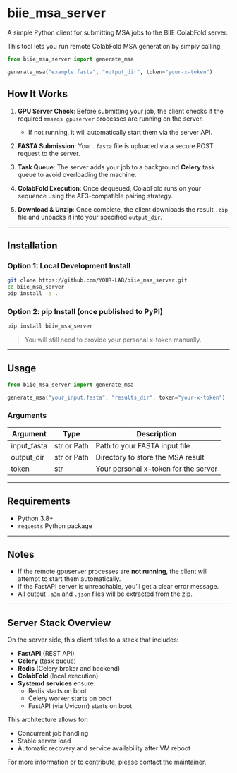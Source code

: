 # biie_msa_server

A simple Python client for submitting MSA jobs to the BIIE ColabFold server.

This tool lets you run remote ColabFold MSA generation by simply calling:

```python
from biie_msa_server import generate_msa

generate_msa("example.fasta", "output_dir", token="your-x-token")
```

## How It Works

1. **GPU Server Check**: Before submitting your job, the client checks if the required `mmseqs gpuserver` processes are running on the server.
   - If not running, it will automatically start them via the server API.

2. **FASTA Submission**: Your `.fasta` file is uploaded via a secure POST request to the server.

3. **Task Queue**: The server adds your job to a background **Celery** task queue to avoid overloading the machine.

4. **ColabFold Execution**: Once dequeued, ColabFold runs on your sequence using the AF3-compatible pairing strategy.

5. **Download & Unzip**: Once complete, the client downloads the result `.zip` file and unpacks it into your specified `output_dir`.

---

## Installation

### Option 1: Local Development Install

```bash
git clone https://github.com/YOUR-LAB/biie_msa_server.git
cd biie_msa_server
pip install -e .
```

### Option 2: pip Install (once published to PyPI)
```bash
pip install biie_msa_server
```

> You will still need to provide your personal x-token manually.

---

## Usage

```python
from biie_msa_server import generate_msa

generate_msa("your_input.fasta", "results_dir", token="your-x-token")
```

### Arguments

| Argument      | Type        | Description                           |
|---------------|-------------|---------------------------------------|
| input_fasta   | str or Path | Path to your FASTA input file         |
| output_dir    | str or Path | Directory to store the MSA result     |
| token         | str         | Your personal x-token for the server  |

---

## Requirements

- Python 3.8+
- `requests` Python package

---

## Notes

- If the remote gpuserver processes are **not running**, the client will attempt to start them automatically.
- If the FastAPI server is unreachable, you’ll get a clear error message.
- All output `.a3m` and `.json` files will be extracted from the zip.

---

## Server Stack Overview

On the server side, this client talks to a stack that includes:

- **FastAPI** (REST API)
- **Celery** (task queue)
- **Redis** (Celery broker and backend)
- **ColabFold** (local execution)
- **Systemd services** ensure:
  - Redis starts on boot
  - Celery worker starts on boot
  - FastAPI (via Uvicorn) starts on boot

This architecture allows for:
- Concurrent job handling
- Stable server load
- Automatic recovery and service availability after VM reboot

For more information or to contribute, please contact the maintainer.
